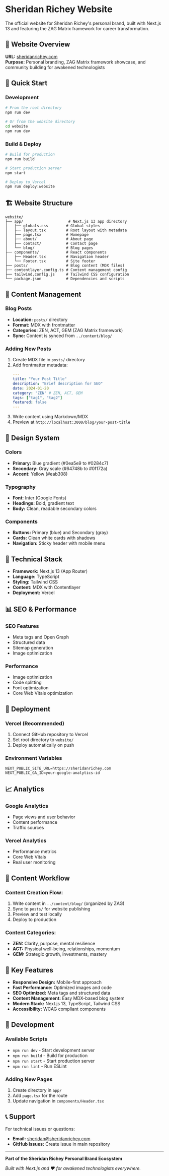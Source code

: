 # Sheridan Richey Website

The official website for Sheridan Richey's personal brand, built with Next.js 13 and featuring the ZAG Matrix framework for career transformation.

## 🎯 **Website Overview**

**URL:** [sheridanrichey.com](https://sheridanrichey.com)  
**Purpose:** Personal branding, ZAG Matrix framework showcase, and community building for awakened technologists

## 🚀 **Quick Start**

### **Development**
```bash
# From the root directory
npm run dev

# Or from the website directory
cd website
npm run dev
```

### **Build & Deploy**
```bash
# Build for production
npm run build

# Start production server
npm start

# Deploy to Vercel
npm run deploy:website
```

## 🏗️ **Website Structure**

```
website/
├── app/                    # Next.js 13 app directory
│   ├── globals.css        # Global styles
│   ├── layout.tsx         # Root layout with metadata
│   ├── page.tsx           # Homepage
│   ├── about/             # About page
│   ├── contact/           # Contact page
│   └── blog/              # Blog pages
├── components/            # React components
│   ├── Header.tsx         # Navigation header
│   └── Footer.tsx         # Site footer
├── posts/                 # Blog content (MDX files)
├── contentlayer.config.ts # Content management config
├── tailwind.config.js     # Tailwind CSS configuration
└── package.json           # Dependencies and scripts
```

## 📝 **Content Management**

### **Blog Posts**
- **Location:** `posts/` directory
- **Format:** MDX with frontmatter
- **Categories:** ZEN, ACT, GEM (ZAG Matrix framework)
- **Sync:** Content is synced from `../content/blog/`

### **Adding New Posts**
1. Create MDX file in `posts/` directory
2. Add frontmatter metadata:
   ```yaml
   ---
   title: "Your Post Title"
   description: "Brief description for SEO"
   date: 2024-01-20
   category: "ZEN" # ZEN, ACT, GEM
   tags: ["tag1", "tag2"]
   featured: false
   ---
   ```
3. Write content using Markdown/MDX
4. Preview at `http://localhost:3000/blog/your-post-title`

## 🎨 **Design System**

### **Colors**
- **Primary:** Blue gradient (#0ea5e9 to #0284c7)
- **Secondary:** Gray scale (#64748b to #0f172a)
- **Accent:** Yellow (#eab308)

### **Typography**
- **Font:** Inter (Google Fonts)
- **Headings:** Bold, gradient text
- **Body:** Clean, readable secondary colors

### **Components**
- **Buttons:** Primary (blue) and Secondary (gray)
- **Cards:** Clean white cards with shadows
- **Navigation:** Sticky header with mobile menu

## 🔧 **Technical Stack**

- **Framework:** Next.js 13 (App Router)
- **Language:** TypeScript
- **Styling:** Tailwind CSS
- **Content:** MDX with Contentlayer
- **Deployment:** Vercel

## 📊 **SEO & Performance**

### **SEO Features**
- Meta tags and Open Graph
- Structured data
- Sitemap generation
- Image optimization

### **Performance**
- Image optimization
- Code splitting
- Font optimization
- Core Web Vitals optimization

## 🚀 **Deployment**

### **Vercel (Recommended)**
1. Connect GitHub repository to Vercel
2. Set root directory to `website/`
3. Deploy automatically on push

### **Environment Variables**
```env
NEXT_PUBLIC_SITE_URL=https://sheridanrichey.com
NEXT_PUBLIC_GA_ID=your-google-analytics-id
```

## 📈 **Analytics**

### **Google Analytics**
- Page views and user behavior
- Content performance
- Traffic sources

### **Vercel Analytics**
- Performance metrics
- Core Web Vitals
- Real user monitoring

## 🔄 **Content Workflow**

### **Content Creation Flow:**
1. Write content in `../content/blog/` (organized by ZAG)
2. Sync to `posts/` for website publishing
3. Preview and test locally
4. Deploy to production

### **Content Categories:**
- **ZEN:** Clarity, purpose, mental resilience
- **ACT:** Physical well-being, relationships, momentum  
- **GEM:** Strategic growth, investments, mastery

## 🎯 **Key Features**

- **Responsive Design:** Mobile-first approach
- **Fast Performance:** Optimized images and code
- **SEO Optimized:** Meta tags and structured data
- **Content Management:** Easy MDX-based blog system
- **Modern Stack:** Next.js 13, TypeScript, Tailwind CSS
- **Accessibility:** WCAG compliant components

## 🤝 **Development**

### **Available Scripts**
- `npm run dev` - Start development server
- `npm run build` - Build for production
- `npm run start` - Start production server
- `npm run lint` - Run ESLint

### **Adding New Pages**
1. Create directory in `app/`
2. Add `page.tsx` for the route
3. Update navigation in `components/Header.tsx`

## 📞 **Support**

For technical issues or questions:
- **Email:** sheridan@sheridanrichey.com
- **GitHub Issues:** Create issue in main repository

---

**Part of the Sheridan Richey Personal Brand Ecosystem**

*Built with Next.js and ❤️ for awakened technologists everywhere.* 